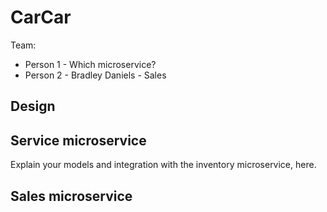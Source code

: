 # CarCar

Team:

* Person 1 - Which microservice?
* Person 2 - Bradley Daniels - Sales

## Design

## Service microservice

Explain your models and integration with the inventory
microservice, here.

## Sales microservice


